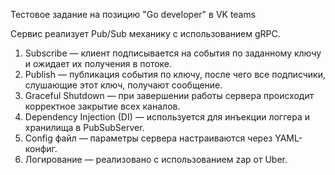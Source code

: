 Тестовое задание на позицию "Go developer" в VK teams

Сервис реализует Pub/Sub механику с использованием gRPC.

1) Subscribe — клиент подписывается на события по заданному ключу и ожидает их получения в потоке.
2) Publish — публикация события по ключу, после чего все подписчики, слушающие этот ключ, получают сообщение.
3) Graceful Shutdown — при завершении работы сервера происходит корректное закрытие всех каналов.
4) Dependency Injection (DI) — используется для инъекции логгера и хранилища в PubSubServer.
5) Config файл — параметры сервера настраиваются через YAML-конфиг.
6) Логирование — реализовано с использованием zap от Uber.
